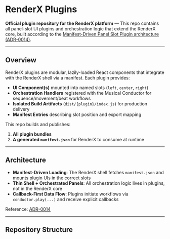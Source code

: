 # RenderX Plugins

**Official plugin repository for the RenderX platform** — This repo contains all panel-slot UI plugins and orchestration logic that extend the RenderX core, built according to the [Manifest-Driven Panel Slot Plugin architecture (ADR-0014)](https://github.com/BPMSoftwareSolutions/MusicalConductor/blob/main/tools/docs/wiki/adr/0014-manifest-driven-panel-slot-plugins.md).

---

## Overview

RenderX plugins are modular, lazily-loaded React components that integrate with the RenderX shell via a manifest.
Each plugin provides:

* **UI Component(s)** mounted into named slots (`left`, `center`, `right`)
* **Orchestration Handlers** registered with the Musical Conductor for sequence/movement/beat workflows
* **Isolated Build Artifacts** (`dist/{plugin}/index.js`) for production delivery
* **Manifest Entries** describing slot position and export mapping

This repo builds and publishes:

1. **All plugin bundles**
2. **A generated `manifest.json`** for RenderX to consume at runtime

---

## Architecture

* **Manifest-Driven Loading**: The RenderX shell fetches `manifest.json` and mounts plugin UIs in the correct slots
* **Thin Shell + Orchestrated Panels**: All orchestration logic lives in plugins, not in the RenderX core
* **Callback-First Data Flow**: Plugins initiate workflows via `conductor.play(...)` and receive explicit callbacks

Reference: [ADR-0014](https://github.com/BPMSoftwareSolutions/MusicalConductor/blob/main/tools/docs/wiki/adr/0014-manifest-driven-panel-slot-plugins.md)

---

## Repository Structure
